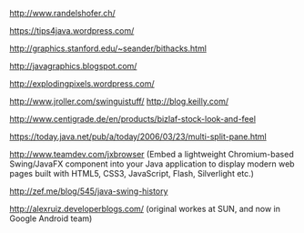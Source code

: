 http://www.randelshofer.ch/

https://tips4java.wordpress.com/

http://graphics.stanford.edu/~seander/bithacks.html

http://javagraphics.blogspot.com/

http://explodingpixels.wordpress.com/

http://www.jroller.com/swinguistuff/
http://blog.keilly.com/

http://www.centigrade.de/en/products/bizlaf-stock-look-and-feel

https://today.java.net/pub/a/today/2006/03/23/multi-split-pane.html

http://www.teamdev.com/jxbrowser
(Embed a lightweight Chromium-based Swing/JavaFX component into your Java application to display modern web pages built with HTML5, CSS3, JavaScript, Flash, Silverlight etc.)

http://zef.me/blog/545/java-swing-history

http://alexruiz.developerblogs.com/ (original workes at SUN, and now in Google Android team)



